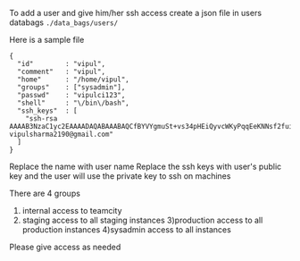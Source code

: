 To add a user and give him/her ssh access create a json file in users
databags `./data_bags/users/`

Here is a sample file
```
{
  "id"        : "vipul",
  "comment"   : "vipul",
  "home"      : "/home/vipul",
  "groups"    : ["sysadmin"],
  "passwd"    : "vipulci123",
  "shell"     : "\/bin\/bash",
  "ssh_keys"  : [
    "ssh-rsa AAAAB3NzaC1yc2EAAAADAQABAAABAQCfBYVYgmuSt+vs34pHEiQyvcWKyPqqEeKNNsf2fuilYo9GQVVTD7UFLvpv4O6Qd15hF5fEyiV0j0YqFdB0DLN+KCLcfelvGQxnz1/paZigh/deCZdfKDZqe8WhxSoUw8zoJgdmqKK8V6U4uad/6l9IYxcXQjph9d8VBl/YqCKrpV06vHqLnGzSYyVwR9edqdXUNwPcCjFTLjaDGWNMaJa7lGQnADKVL8wvt90yhKcLn/p2e5yzcSTXQ3eo7AX5HyMaw1cLJWZxS4dZyEvYggqIucg2cPK5+jleEO291qBEA7D7RXfISG8WmChb9ERi122cpvLdxGUTn2W0ZByiHS49 vipulsharma2190@gmail.com"
  ]
}
```
Replace the name with user name
Replace the ssh keys with user's public key and the user will use the
private key to ssh on machines

There are 4 groups
1) internal
access to teamcity
2) staging
access to all staging instances
3)production
access to all production instances
4)sysadmin
access to all instances

Please give access as needed
